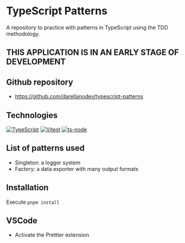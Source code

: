 # TypeScript Patterns

A repository to practice with patterns in TypeScript using the TDD methodology.

## THIS APPLICATION IS IN AN EARLY STAGE OF DEVELOPMENT

## Github repository

- <https://github.com/darellanodev/typescript-patterns>

## Technologies

[![TypeScript](https://img.shields.io/badge/typescript-%23007ACC.svg?style=flat&logo=typescript&logoColor=white)](https://www.typescriptlang.org)
[![Vitest](https://img.shields.io/badge/vitest-%23646CFF.svg?style=flat&logo=vitest&logoColor=white)](https://vitest.dev)
[![ts-node](https://img.shields.io/badge/ts--node-%23282C34.svg?style=flat&logo=ts-node&logoColor=white)](https://typestack.github.io/ts-node)

## List of patterns used

- Singleton: a logger system
- Factory: a data exporter with many output formats

## Installation

Execute `pnpm install`

## VSCode

- Activate the Prettier extension
